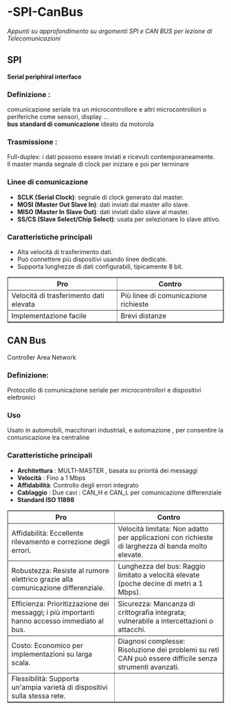 # -SPI-CanBus
<i>Appunti su approfondimento su argomenti  SPI e CAN BUS per lezione di Telecomunicazioni</i> <br>

<h2>SPI</h2> 
 <b>Serial periphiral interface</b> <br>
 <h3>Definizione : </h3> comunicazione seriale tra un microcontrollore e  altri microcontrollori o periferiche come sensori, display ... <br>
 <b>bus standard di comunicazione</b> ideato da motorola <br>
 <h3>Trasmissione : </h3> Full-duplex: i dati possono essere inviati e ricevuti contemporaneamente. <br>
 Il master manda segnale di clock per iniziare e poi per terminare <br>
 
 <h3>Linee di comunicazione </h3>
 <ul>
  <li><b>SCLK (Serial Clock)</b>: segnale di clock generato dal master.</li>
  <li><b>MOSI (Master Out Slave In)</b>: dati inviati dal master allo slave.</li>
  <li><b>MISO (Master In Slave Out)</b>: dati inviati dallo slave al master.</li>
  <li> <b>SS/CS (Slave Select/Chip Select)</b>: usata per selezionare lo slave attivo. </li>
 </ul>
 <h3>Caratteristiche principali</h3>
 <ul>
  <li>Alta velocità di trasferimento dati.</li>
  <li>Può connettere più dispositivi usando linee dedicate.</li>
  <li>Supporta lunghezze di dati configurabili, tipicamente 8 bit.</li>
 </ul>
 <table border="1">
  <tr>
   <th>Pro</th>
   <th>Contro</th>
  </tr>
  <tr>
   <td>Velocità di trasferimento dati elevata </td>
   <td>Più linee di comunicazione richieste</td>
   </tr>
  <tr>
   <td>Implementazione facile</td>
   <td>Brevi distanze</td>
  </tr>
 </table>

<h2> CAN Bus </h2>  Controller Area Network <br>
 <h3>Definizione: </h3>
  Protocollo di comunicazione seriale per microcontrollori e dispositivi elettronici <br>
 <h3>Uso </h3> Usato in automobili, macchinari industriali, e automazione , per consentire la comunicazione tra centraline <br>
 <h3>Caratteristiche principali</h3>
 <ul>
  <li><b>Architettura</b> : MULTI-MASTER , basata su priorità dei messaggi </li>
  <li><b>Velocità</b> : Fino a 1  Mbps </li>
  <li><b>Affidabilità</b>:  Controllo degli errori integrato </li>
  <li><b>Cablaggio</b> : Due cavi : CAN_H e CAN_L per comunicazione differenziale  </li>
  <li><b>Standard ISO 11898</b> </li>
 </ul>
 <table border = "1" >
  <tr>
   <th>Pro</th>
   <th>Contro</th>
  </tr>
  <tr>
   <td>Affidabilità: Eccellente rilevamento e correzione degli errori.</td>
   <td>Velocità limitata: Non adatto per applicazioni con richieste di larghezza di banda molto elevate.</td>
  </tr>
  <tr>
   <td>Robustezza: Resiste al rumore elettrico grazie alla comunicazione differenziale.</td>
   <td>Lunghezza del bus: Raggio limitato a velocità elevate (poche decine di metri a 1 Mbps).</td>
  </tr>
  <tr>
   <td>Efficienza: Prioritizzazione dei messaggi; i più importanti hanno accesso immediato al bus.</td>
   <td>Sicurezza: Mancanza di crittografia integrata; vulnerabile a intercettazioni o attacchi.</td>
  </tr>
   <tr>
    <td>Costo: Economico per implementazioni su larga scala.</td>
    <td>Diagnosi complesse: Risoluzione dei problemi su reti CAN può essere difficile senza strumenti avanzati.</td>
   </tr>
   <tr>
    <td>Flessibilità: Supporta un'ampia varietà di dispositivi sulla stessa rete.</td>
    <td></td>
   </tr>
 </table>
        
      
       
     
 
 
